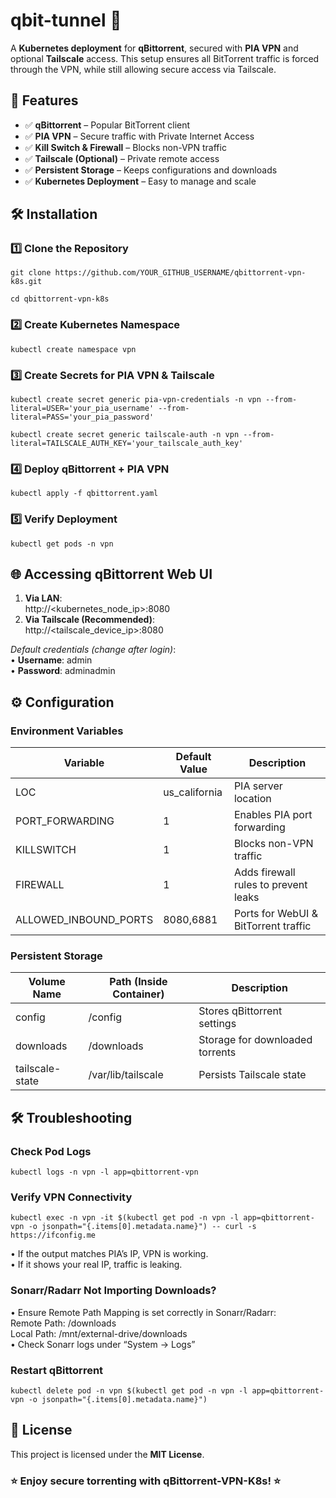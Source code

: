 # qbit-tunnel 🚀  
A **Kubernetes deployment** for **qBittorrent**, secured with **PIA VPN** and optional **Tailscale** access. This setup ensures all BitTorrent traffic is forced through the VPN, while still allowing secure access via Tailscale.

## 🎯 Features
- ✅ **qBittorrent** – Popular BitTorrent client
- ✅ **PIA VPN** – Secure traffic with Private Internet Access
- ✅ **Kill Switch & Firewall** – Blocks non-VPN traffic
- ✅ **Tailscale (Optional)** – Private remote access
- ✅ **Persistent Storage** – Keeps configurations and downloads
- ✅ **Kubernetes Deployment** – Easy to manage and scale

## 🛠 Installation

### 1️⃣ Clone the Repository
`git clone https://github.com/YOUR_GITHUB_USERNAME/qbittorrent-vpn-k8s.git`

`cd qbittorrent-vpn-k8s`

### 2️⃣ Create Kubernetes Namespace
`kubectl create namespace vpn`

### 3️⃣ Create Secrets for PIA VPN & Tailscale
`kubectl create secret generic pia-vpn-credentials -n vpn --from-literal=USER='your_pia_username' --from-literal=PASS='your_pia_password'`

`kubectl create secret generic tailscale-auth -n vpn --from-literal=TAILSCALE_AUTH_KEY='your_tailscale_auth_key'`

### 4️⃣ Deploy qBittorrent + PIA VPN
`kubectl apply -f qbittorrent.yaml`

### 5️⃣ Verify Deployment
`kubectl get pods -n vpn`

## 🌐 Accessing qBittorrent Web UI
1. **Via LAN**:  
   http://<kubernetes_node_ip>:8080  
2. **Via Tailscale (Recommended)**:  
   http://<tailscale_device_ip>:8080  

_Default credentials (change after login)_:  
• **Username**: admin  
• **Password**: adminadmin  

## ⚙️ Configuration

### Environment Variables
| Variable                 | Default Value      | Description                                   |
|--------------------------|--------------------|-----------------------------------------------|
| LOC                      | us_california      | PIA server location                           |
| PORT_FORWARDING          | 1                  | Enables PIA port forwarding                  |
| KILLSWITCH               | 1                  | Blocks non-VPN traffic                       |
| FIREWALL                 | 1                  | Adds firewall rules to prevent leaks         |
| ALLOWED_INBOUND_PORTS    | 8080,6881          | Ports for WebUI & BitTorrent traffic         |

### Persistent Storage
| Volume Name     | Path (Inside Container)      | Description                                   |
|-----------------|------------------------------|-----------------------------------------------|
| config          | /config                      | Stores qBittorrent settings                  |
| downloads       | /downloads                   | Storage for downloaded torrents              |
| tailscale-state | /var/lib/tailscale           | Persists Tailscale state                     |

## 🛠 Troubleshooting

### Check Pod Logs
`kubectl logs -n vpn -l app=qbittorrent-vpn`

### Verify VPN Connectivity
`kubectl exec -n vpn -it $(kubectl get pod -n vpn -l app=qbittorrent-vpn -o jsonpath="{.items[0].metadata.name}") -- curl -s https://ifconfig.me`

• If the output matches PIA’s IP, VPN is working.  
• If it shows your real IP, traffic is leaking.

### Sonarr/Radarr Not Importing Downloads?
• Ensure Remote Path Mapping is set correctly in Sonarr/Radarr:  
  Remote Path: /downloads  
  Local Path: /mnt/external-drive/downloads  
• Check Sonarr logs under “System → Logs”

### Restart qBittorrent
`kubectl delete pod -n vpn $(kubectl get pod -n vpn -l app=qbittorrent-vpn -o jsonpath="{.items[0].metadata.name}")`

## 📜 License
This project is licensed under the **MIT License**.

### ⭐ Enjoy secure torrenting with qBittorrent-VPN-K8s! ⭐
